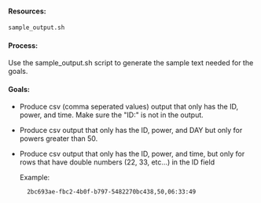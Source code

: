 
#### Resources:
```bash
sample_output.sh
```

#### Process:
Use the sample_output.sh script to generate the sample text needed for the goals.

#### Goals:

* Produce csv (comma seperated values) output that only has the ID, power, and time. Make sure the "ID:" is not in the output.
* Produce csv output that only has the ID, power, and DAY but only for powers greater than 50.
* Produce csv output that only has the ID, power, and time, but only for rows that have double numbers (22, 33, etc...) in the ID field

	Example:
    
		2bc693ae-fbc2-4b0f-b797-5482270bc438,50,06:33:49
